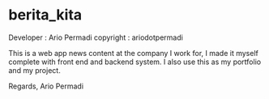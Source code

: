 # berita_kita

Developer : Ario Permadi copyright : ariodotpermadi

This is a web app news content at the company I work for, I made it myself complete with front end and backend system. I also use this as my portfolio and my project.

Regards, Ario Permadi
